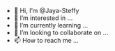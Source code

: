- 👋 Hi, I’m @Jaya-Steffy
- 👀 I’m interested in ...
- 🌱 I’m currently learning ...
- 💞️ I’m looking to collaborate on ...
- 📫 How to reach me ...

<!---
Jaya-Steffy/Jaya-Steffy is a ✨ special ✨ repository because its `README.md` (this file) appears on your GitHub profile.
You can click the Preview link to take a look at your changes.
--->
